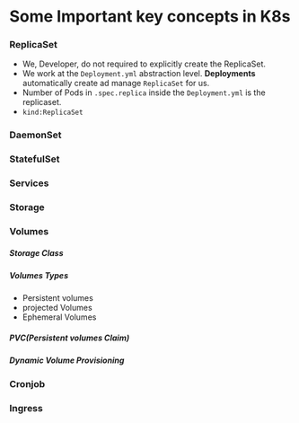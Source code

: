 # Some Important key concepts in K8s

### ReplicaSet
- We, Developer, do not required to explicitly create the ReplicaSet.
- We work at the `Deployment.yml` abstraction level. **Deployments** automatically create ad manage `ReplicaSet` for us.
- Number of Pods in `.spec.replica` inside the `Deployment.yml` is the replicaset.
- `kind:ReplicaSet` 


### DaemonSet

### StatefulSet 

### Services

### Storage 

### Volumes

##### Storage Class

##### Volumes Types
- Persistent volumes
- projected Volumes
- Ephemeral Volumes

##### PVC(Persistent volumes Claim)
##### Dynamic Volume Provisioning


### Cronjob

### Ingress




